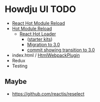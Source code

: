 # Howdju UI TODO
* [React Hot Module Reload](https://webpack.js.org/guides/hmr-react/)
* [Hot Module Reload](https://medium.com/@rajaraodv/webpacks-hmr-react-hot-loader-the-missing-manual-232336dc0d96#.jct5ie33w)
  * [React Hot Loader](https://github.com/gaearon/react-hot-loader)
    * ([starter kits](https://github.com/gaearon/react-hot-loader/tree/master/docs#starter-kits))
    * [Migration to 3.0](https://github.com/gaearon/react-hot-loader/tree/master/docs#migration-to-30)
    * [commit showing transition to 3.0](https://github.com/gaearon/redux-devtools/commit/64f58b7010a1b2a71ad16716eb37ac1031f93915)
* index.html / [HtmlWebpackPlugin](https://github.com/jantimon/html-webpack-plugin)
* Redux
* Testing
## Maybe
* https://github.com/reactjs/reselect